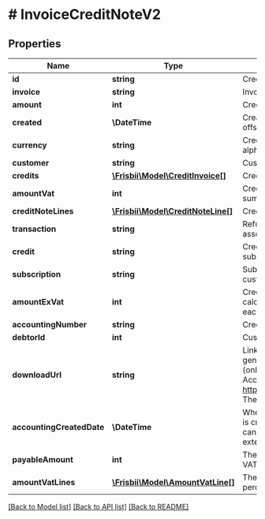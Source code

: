 # # InvoiceCreditNoteV2

## Properties

Name | Type | Description | Notes
------------ | ------------- | ------------- | -------------
**id** | **string** | Credit note id |
**invoice** | **string** | Invoice credited by this note |
**amount** | **int** | Credit note amount |
**created** | **\DateTime** | Creation date for note, in [ISO-8601](http://en.wikipedia.org/wiki/ISO_8601) extended offset date-time format. |
**currency** | **string** | Credit note currency in [ISO 4217](https://en.wikipedia.org/wiki/ISO_4217) three letter alpha code |
**customer** | **string** | Customer handle |
**credits** | [**\Frisbii\Model\CreditInvoice[]**](CreditInvoice.md) | Credits applied to credit note |
**amountVat** | **int** | Credit note vat amount calculated as rounded summed fractional vats for each credit note lines |
**creditNoteLines** | [**\Frisbii\Model\CreditNoteLine[]**](CreditNoteLine.md) | Credit note lines |
**transaction** | **string** | Refund transaction id if credit note has an associated refund | [optional]
**credit** | **string** | Credit reference if the credit note relates to a subscription credit | [optional]
**subscription** | **string** | Subscription handle, will be null for a one-time customer invoice | [optional]
**amountExVat** | **int** | Credit note total amount excluding VAT calculated as summed amounts excl. vats for each credit note lines | [optional]
**accountingNumber** | **string** | Credit note accounting number | [optional]
**debtorId** | **int** | Customer debtor id | [optional]
**downloadUrl** | **string** | Link to the credit note PDF, available if PDF generation and accounting features are enabled (only for subscription invoices, not charges). Access requires authentication. See https://docs.frisbii.com/reference/authentication. The response is a binary PDF file. | [optional]
**accountingCreatedDate** | **\DateTime** | When the credit note was created. A credit note is created when a non-charging invoice is cancelled or refunded. Timestamp in [ISO-8601](http://en.wikipedia.org/wiki/ISO_8601) extended offset date-time format. | [optional]
**payableAmount** | **int** | The credit note amount to be payed including VAT | [optional]
**amountVatLines** | [**\Frisbii\Model\AmountVatLine[]**](AmountVatLine.md) | The list of VAT amounts grouped by VAT percentage | [optional]

[[Back to Model list]](../../README.md#models) [[Back to API list]](../../README.md#endpoints) [[Back to README]](../../README.md)
